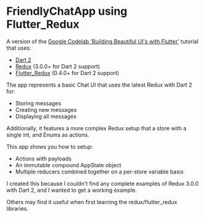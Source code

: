 # FriendlyChatApp using Flutter_Redux

A version of the [Google Codelab 'Building Beautiful UI's with Flutter'](https://codelabs.developers.google.com/codelabs/flutter/#0) tutorial that uses:
* [Dart 2](https://www.dartlang.org/dart-2)
* [Redux](https://pub.dartlang.org/packages/redux#-readme-tab-) (3.0.0+ for Dart 2 support)
* [Flutter_Redux](https://pub.dartlang.org/packages/flutter_redux#-readme-tab-) (0.4.0+ for Dart 2 support)

The app represents a basic Chat UI that uses the latest Redux with Dart 2 for:
* Storing messages
* Creating new messages
* Displaying all messages

Additionally, it features a more complex Redux setup that a store with a single int, and Enums as actions.

This app shows you how to setup:
* Actions with payloads
* An immutable compound AppState object
* Multiple reducers combined together on a per-store variable basis

I created this because I couldn't find any complete examples of Redux 3.0.0 with Dart 2,
and I wanted to get a working example.

Others may find it useful when first learning the redux/flutter_redux libraries.
